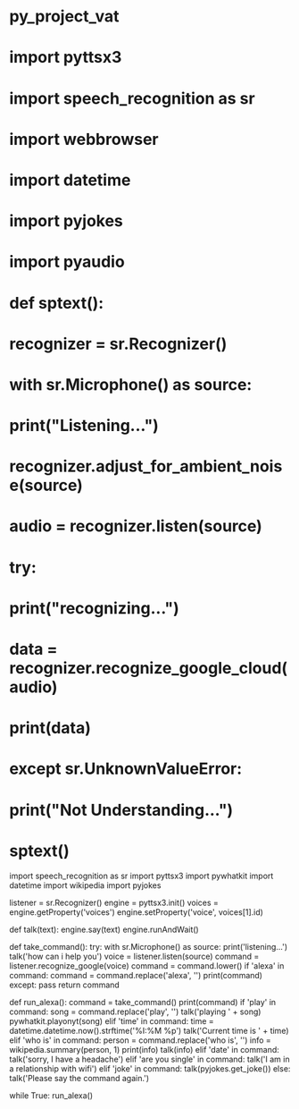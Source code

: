 # py_project_vat


# import pyttsx3
# import speech_recognition as sr
# import webbrowser
# import datetime
# import pyjokes
# import pyaudio
#
# def sptext():
#     recognizer = sr.Recognizer()
#     with sr.Microphone() as source:
#         print("Listening...")
#         recognizer.adjust_for_ambient_noise(source)
#         audio = recognizer.listen(source)
#         try:
#             print("recognizing...")
#             data = recognizer.recognize_google_cloud(audio)
#             print(data)
#         except sr.UnknownValueError:
#             print("Not Understanding...")
#
# sptext()

import speech_recognition as sr
import pyttsx3
import pywhatkit
import datetime
import wikipedia
import pyjokes

listener = sr.Recognizer()
engine = pyttsx3.init()
voices = engine.getProperty('voices')
engine.setProperty('voice', voices[1].id)


def talk(text):
    engine.say(text)
    engine.runAndWait()


def take_command():
    try:
        with sr.Microphone() as source:
            print('listening...')
            talk('how can i help you')
            voice = listener.listen(source)
            command = listener.recognize_google(voice)
            command = command.lower()
            if 'alexa' in command:
                command = command.replace('alexa', '')
                print(command)
    except:
        pass
    return command


def run_alexa():
    command = take_command()
    print(command)
    if 'play' in command:
        song = command.replace('play', '')
        talk('playing ' + song)
        pywhatkit.playonyt(song)
    elif 'time' in command:
        time = datetime.datetime.now().strftime('%I:%M %p')
        talk('Current time is ' + time)
    elif 'who is' in command:
        person = command.replace('who is', '')
        info = wikipedia.summary(person, 1)
        print(info)
        talk(info)
    elif 'date' in command:
        talk('sorry, I have a headache')
    elif 'are you single' in command:
        talk('I am in a relationship with wifi')
    elif 'joke' in command:
        talk(pyjokes.get_joke())
    else:
        talk('Please say the command again.')


while True:
    run_alexa()
